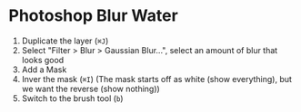 # Photoshop Blur Water

1. Duplicate the layer (`⌘J`)
2. Select "Filter > Blur > Gaussian Blur...", select an amount of blur that looks good
3. Add a Mask
4. Inver the mask (`⌘I`) (The mask starts off as white (show everything), but we want the reverse (show nothing))
5. Switch to the brush tool (`b`)
